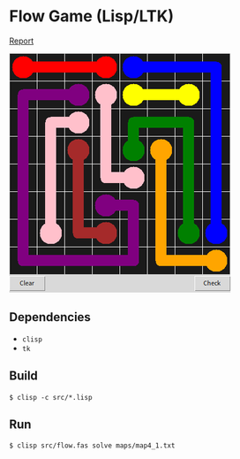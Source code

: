 # Flow Game (Lisp/LTK)

[Report](doc/main.pdf)

![Flow](doc/capture.png?raw=true "Flow")

## Dependencies

- `clisp`
- `tk`

## Build

    $ clisp -c src/*.lisp

## Run

    $ clisp src/flow.fas solve maps/map4_1.txt
